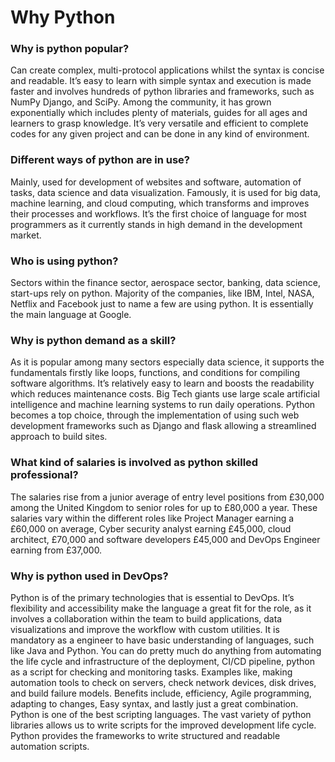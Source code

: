 
<h1>Why Python</h1>

<h3>Why is python popular?</h3>

Can create complex, multi-protocol applications whilst the syntax is concise and readable. It’s easy to learn with simple syntax and execution is made faster and involves hundreds of python libraries and frameworks, such as NumPy Django, and SciPy. Among the community, it has grown exponentially which includes plenty of materials, guides for all ages and learners to grasp knowledge.  It’s very versatile and efficient to complete codes for any given project and can be done in any kind of environment.

 <h3>Different ways of python are in use?</h3>

Mainly, used for development of websites and software, automation of tasks, data science and data visualization. Famously, it is used for big data, machine learning, and cloud computing, which transforms and improves their processes and workflows. It’s the first choice of language for most programmers as it currently stands in high demand in the development market. 

<h3>Who is using python?</h3>

Sectors within the finance sector, aerospace sector, banking, data science, start-ups rely on python. Majority of the companies, like IBM, Intel, NASA, Netflix and Facebook just to name a few are using python. It is essentially the main language at Google. 

 <h3>Why is python demand as a skill?</h3>

As it is popular among many sectors especially data science, it supports the fundamentals firstly like loops, functions, and conditions for compiling software algorithms. It’s relatively easy to learn and boosts the readability which reduces maintenance costs. Big Tech giants use large scale artificial intelligence and machine learning systems to run daily operations. Python becomes a top choice, through the implementation of using such web development frameworks such as Django and flask allowing a streamlined approach to build sites. 


<h3>What kind of salaries is involved as python skilled professional?</h3>

The salaries rise from a junior average of entry level positions from £30,000 among the United Kingdom to senior roles for up to £80,000 a year. These salaries vary within the different roles like Project Manager earning a £60,000 on average, Cyber security analyst earning £45,000, cloud architect, £70,000 and software developers £45,000 and DevOps Engineer earning from £37,000.



<h3>Why is python used in DevOps?</h3>

Python is of the primary technologies that is essential to DevOps. It’s flexibility and accessibility make the language a great fit for the role, as it involves a collaboration within the team to build applications, data visualizations and improve the workflow with custom utilities. It is mandatory as a engineer to have basic understanding of languages, such like Java and Python. You can do pretty much do anything from automating the life cycle and infrastructure of the deployment, CI/CD pipeline, python as a script for checking and monitoring tasks. Examples like, making automation tools to check on servers, check network devices, disk drives, and build failure models. Benefits include, efficiency, Agile programming, adapting to changes, Easy syntax, and lastly just a great combination. Python is one of the best scripting languages. The vast variety of python libraries allows us to write scripts for the improved development life cycle. Python provides the frameworks to write structured and readable automation scripts.

